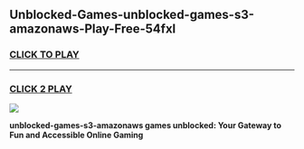 
## Unblocked-Games-unblocked-games-s3-amazonaws-Play-Free-54fxl
<h3>
<a href="https://premium76.site?title=unblocked-games-s3-amazonaws&ref=10A">CLICK TO PLAY</a></h3>
<hr>

<h3>
<a href="https://premium76.site?title=unblocked-games-s3-amazonaws&ref=10A">CLICK 2 PLAY</a>
  
</h3>

<a href="https://premium76.site?title=unblocked-games-s3-amazonaws&ref=10A"><img src="https://clearcache.store/games.png"></a>


**unblocked-games-s3-amazonaws games unblocked: Your Gateway to Fun and Accessible Online Gaming**
